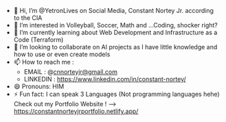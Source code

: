 - 👋 Hi, I’m @YetronLives on Social Media, Constant Nortey Jr. according to the CIA
- 👀 I’m interested in Volleyball, Soccer, Math and ...Coding, shocker right?
- 🌱 I’m currently learning about Web Development and Infrastructure as a Code (Terraform)
- 💞️ I’m looking to collaborate on AI projects as I have little knowledge and how to use or even create models
- 📫 How to reach me :
  - EMAIL : @cnnorteyjr@gmail.com
  - LINKEDIN : https://www.linkedin.com/in/constant-nortey/ 
- 😄 Pronouns: HIM
- ⚡ Fun fact: I can speak 3 Languages (Not programming languages hehe)
Check out my Portfolio Website ! --> https://constantnorteyjrportfolio.netlify.app/
<!---
YetronLives/YetronLives is a ✨ special ✨ repository because its `README.md` (this file) appears on your GitHub profile.
You can click the Preview link to take a look at your changes.
--->
